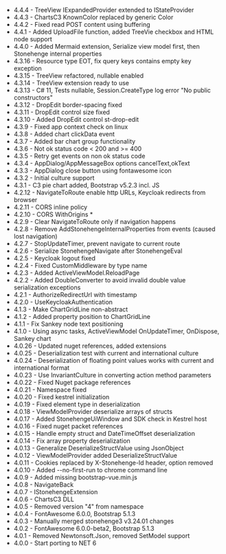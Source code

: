 
* 4.4.4 - TreeView IExpandedProvider extended to IStateProvider
* 4.4.3 - ChartsC3 KnownColor replaced by generic Color
* 4.4.2 - Fixed read POST content using buffering 
* 4.4.1 - Added UploadFile function, added TreeVie checkbox and HTML node support
* 4.4.0 - Added Mermaid extension, Serialize view model first, then Stonehenge internal properties
* 4.3.16 - Resource type EOT, fix query keys contains empty key exception
* 4.3.15 - TreeView refactored, nullable enabled
* 4.3.14 - TreeView extension ready to use
* 4.3.13 - C# 11, Tests nullable, Session.CreateType log error "No public constructors"
* 4.3.12 - DropEdit border-spacing fixed
* 4.3.11 - DropEdit control size fixed
* 4.3.10 - Added DropEdit control st-drop-edit
* 4.3.9 - Fixed app context check on linux
* 4.3.8 - Added chart clickData event
* 4.3.7 - Added bar chart group functionality
* 4.3.6 - Not ok status code < 200 and >= 400
* 4.3.5 - Retry get events on non ok status code
* 4.3.4 - AppDialog/AppMessageBox options cancelText,okText
* 4.3.3 - AppDialog close button using fontawesome icon
* 4.3.2 - Initial culture support
* 4.3.1 - C3 pie chart added, Bootstrap v5.2.3 incl. JS
* 4.2.12 - NavigateToRoute enable http URLs, Keycloak redirects from browser
* 4.2.11 - CORS inline policy
* 4.2.10 - CORS WithOrigins *
* 4.2.9 - Clear NavigateToRoute only if navigation happens
* 4.2.8 - Remove AddStonehengeInternalProperties from events (caused lost navigation)
* 4.2.7 - StopUpdateTimer, prevent navigate to current route
* 4.2.6 - Serialize StonehengeNavigate after StonehengeEval 
* 4.2.5 - Keycloak logout fixed
* 4.2.4 - Fixed CustomMiddleware by type name
* 4.2.3 - Added ActiveViewModel.ReloadPage
* 4.2.2 - Added DoubleConverter to avoid invalid double value serialization exceptions
* 4.2.1 - AuthorizeRedirectUrl with timestamp
* 4.2.0 - UseKeycloakAuthentication
* 4.1.3 - Make ChartGridLine non-abstract
* 4.1.2 - Added property position to ChartGridLine
* 4.1.1 - Fix Sankey node text positioning
* 4.1.0 - Using async tasks, ActiveViewModel OnUpdateTimer, OnDispose, Sankey chart
* 4.0.26 - Updated nuget references, added extensions
* 4.0.25 - Deserialization test with current and international culture
* 4.0.24 - Deserialization of floating point values works with current and international format
* 4.0.23 - Use InvariantCulture in converting action method parameters
* 4.0.22 - Fixed Nuget package references
* 4.0.21 - Namespace fixed
* 4.0.20 - Fixed kestrel initialization
* 4.0.19 - Fixed element type in deserialization
* 4.0.18 - ViewModelProvider deserialize arrays of structs
* 4.0.17 - Added StonehengeUiWindow and SDK check in Kestrel host
* 4.0.16 - Fixed nuget packet references
* 4.0.15 - Handle empty struct and DateTimeOffset deserialization
* 4.0.14 - Fix array property deserialization
* 4.0.13 - Generalize DeserializeStructValue using JsonObject
* 4.0.12 - ViewModelProvider added DeserializeStructValue
* 4.0.11 - Cookies replaced by X-Stonehenge-Id header, option removed
* 4.0.10 - Added --no-first-run to chrome command line
* 4.0.9 - Added missing bootstrap-vue.min.js
* 4.0.8 - NavigateBack
* 4.0.7 - IStonehengeExtension
* 4.0.6 - ChartsC3 DLL
* 4.0.5 - Removed version "4" from namespace
* 4.0.4 - FontAwesome 6.0.0, Bootstrap 5.1.3
* 4.0.3 - Manually merged stonehenge3 v3.24.01 changes
* 4.0.2 - FontAwesome 6.0.0-beta2, Bootstrap 5.1.3 
* 4.0.1 - Removed Newtonsoft.Json, removed SetModel support
* 4.0.0 - Start porting to NET 6
